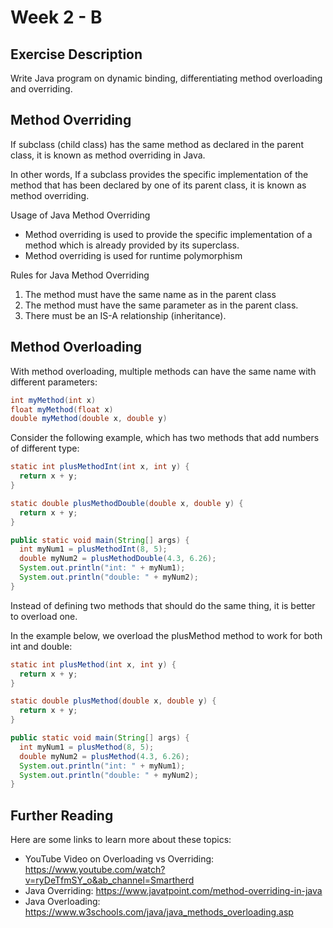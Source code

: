 # Week 2 - B

## Exercise Description

Write Java program on dynamic binding, differentiating method overloading and overriding.

## Method Overriding

If subclass (child class) has the same method as declared in the parent class, it is known as method overriding in Java.

In other words, If a subclass provides the specific implementation of the method that has been declared by one of its parent class, it is known as method overriding.

Usage of Java Method Overriding
- Method overriding is used to provide the specific implementation of a method which is already provided by its superclass.
- Method overriding is used for runtime polymorphism

Rules for Java Method Overriding
1. The method must have the same name as in the parent class
2. The method must have the same parameter as in the parent class.
3. There must be an IS-A relationship (inheritance).

## Method Overloading
With method overloading, multiple methods can have the same name with different parameters:

````java
int myMethod(int x)
float myMethod(float x)
double myMethod(double x, double y)
````

Consider the following example, which has two methods that add numbers of different type:

````java
static int plusMethodInt(int x, int y) {
  return x + y;
}

static double plusMethodDouble(double x, double y) {
  return x + y;
}

public static void main(String[] args) {
  int myNum1 = plusMethodInt(8, 5);
  double myNum2 = plusMethodDouble(4.3, 6.26);
  System.out.println("int: " + myNum1);
  System.out.println("double: " + myNum2);
}
````

Instead of defining two methods that should do the same thing, it is better to overload one.

In the example below, we overload the plusMethod method to work for both int and double:

````java
static int plusMethod(int x, int y) {
  return x + y;
}

static double plusMethod(double x, double y) {
  return x + y;
}

public static void main(String[] args) {
  int myNum1 = plusMethod(8, 5);
  double myNum2 = plusMethod(4.3, 6.26);
  System.out.println("int: " + myNum1);
  System.out.println("double: " + myNum2);
}
````

## Further Reading

Here are some links to learn more about these topics:

- YouTube Video on Overloading vs Overriding: https://www.youtube.com/watch?v=ryDeTfmSY_o&ab_channel=Smartherd
- Java Overriding: https://www.javatpoint.com/method-overriding-in-java
- Java Overloading: https://www.w3schools.com/java/java_methods_overloading.asp